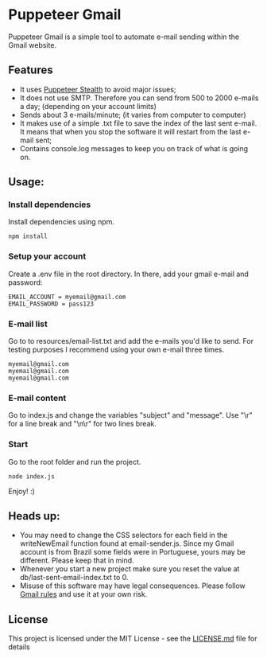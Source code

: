 # Puppeteer Gmail

Puppeteer Gmail is a simple tool to automate e-mail sending within the Gmail website.

## Features

- It uses [Puppeteer Stealth](https://www.npmjs.com/package/puppeteer-extra-plugin-stealth) to avoid major issues;
- It does not use SMTP. Therefore you can send from 500 to 2000 e-mails a day; (depending on your account limits)
- Sends about 3 e-mails/minute; (it varies from computer to computer)
- It makes use of a simple .txt file to save the index of the last sent e-mail. It means that when you stop the software it will restart from the last e-mail sent;
- Contains console.log messages to keep you on track of what is going on.

## Usage:

### Install dependencies

Install dependencies using npm.

```
npm install
```

### Setup your account

Create a .env file in the root directory. In there, add your gmail e-mail and password:

```
EMAIL_ACCOUNT = myemail@gmail.com
EMAIL_PASSWORD = pass123
```

### E-mail list

Go to to resources/email-list.txt and add the e-mails you'd like to send. For testing purposes I recommend using your own e-mail three times.

```
myemail@gmail.com
myemail@gmail.com
myemail@gmail.com
```

### E-mail content

Go to index.js and change the variables "subject" and "message". Use "\r" for a line break and "\n\r" for two lines break.

### Start

Go to the root folder and run the project.

```
node index.js
```

Enjoy! :)

## Heads up:

- You may need to change the CSS selectors for each field in the writeNewEmail function found at email-sender.js. Since my Gmail account is from Brazil some fields were in Portuguese, yours may be different. Please keep that in mind.
- Whenever you start a new project make sure you reset the value at db/last-sent-email-index.txt to 0.
- Misuse of this software may have legal consequences. Please follow [Gmail rules](https://support.google.com/a/answer/166852?hl=en) and use it at your own risk.

## License

This project is licensed under the MIT License - see the [LICENSE.md](LICENSE.md) file for details
